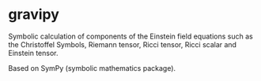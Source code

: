 # gravipy
Symbolic calculation of components of the Einstein field equations such as the Christoffel Symbols, Riemann tensor, Ricci tensor, Ricci scalar and Einstein tensor.

Based on SymPy (symbolic mathematics package).
